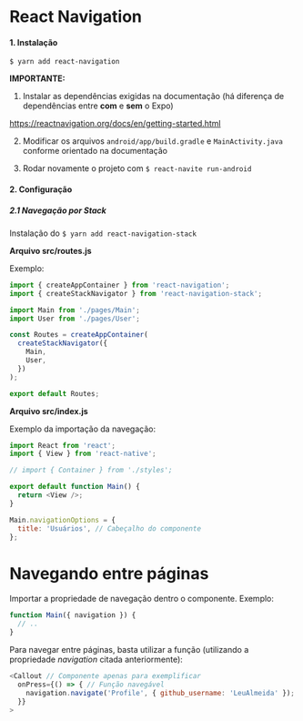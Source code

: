 # React Navigation

#### 1. Instalação

`$ yarn add react-navigation`

**IMPORTANTE:**

1. Instalar as dependências exigidas na documentação (há diferença de dependências entre **com** e **sem** o Expo)

https://reactnavigation.org/docs/en/getting-started.html

2. Modificar os arquivos `android/app/build.gradle` e `MainActivity.java` conforme orientado na documentação

3. Rodar novamente o projeto com `$ react-navite run-android`

#### 2. Configuração

##### 2.1 Navegação por Stack

Instalação do `$ yarn add react-navigation-stack`

**Arquivo src/routes.js**

Exemplo:

```js
import { createAppContainer } from 'react-navigation';
import { createStackNavigator } from 'react-navigation-stack';

import Main from './pages/Main';
import User from './pages/User';

const Routes = createAppContainer(
  createStackNavigator({
    Main,
    User,
  })
);

export default Routes;
```

**Arquivo src/index.js**

Exemplo da importação da navegação:

```js
import React from 'react';
import { View } from 'react-native';

// import { Container } from './styles';

export default function Main() {
  return <View />;
}

Main.navigationOptions = {
  title: 'Usuários', // Cabeçalho do componente
}; 

```

# Navegando entre páginas

Importar a propriedade de navegação dentro o componente. Exemplo:

```js
function Main({ navigation }) {
  // ..
}
```

Para navegar entre páginas, basta utilizar a função (utilizando a propriedade *navigation* citada anteriormente):

```js
<Callout // Componente apenas para exemplificar
  onPress={() => { // Função navegável
    navigation.navigate('Profile', { github_username: 'LeuAlmeida' }); // Navegando para a página Profile passando o github_username para a próxima página
  }}
>
```